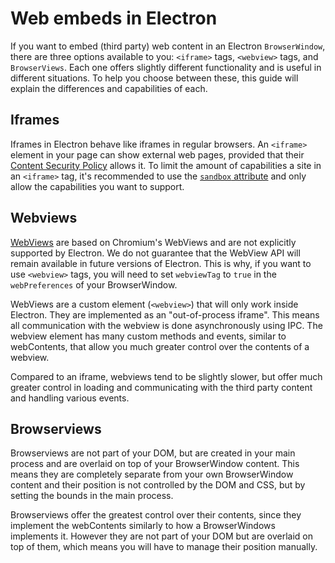 # Web embeds in Electron

If you want to embed (third party) web content in an Electron `BrowserWindow`, there are three options available to you: `<iframe>` tags, `<webview>` tags, and `BrowserViews`. Each one offers slightly different functionality and is useful in different situations. To help you choose between these, this guide will explain the differences and capabilities of each.

## Iframes

Iframes in Electron behave like iframes in regular browsers. An `<iframe>` element in your page can show external web pages, provided that their [Content Security Policy](https://developer.mozilla.org/en-US/docs/Web/HTTP/CSP) allows it. To limit the amount of capabilities a site in an `<iframe>` tag, it's recommended to use the [`sandbox` attribute](https://developer.mozilla.org/en-US/docs/Web/HTML/Element/iframe#attr-sandbox) and only allow the capabilities you want to support.

## Webviews

[WebViews](https://electronjs.org/docs/api/webview-tag) are based on Chromium's WebViews and are not explicitly supported by Electron. We do not guarantee that the WebView API will remain available in future versions of Electron. This is why, if you want to use `<webview>` tags, you will need to set `webviewTag` to `true` in the `webPreferences` of your BrowserWindow.

WebViews are a custom element (`<webview>`) that will only work inside Electron.
They are implemented as an "out-of-process iframe". This means all communication with the webview is done asynchronously using IPC. The webview element has many custom methods and events, similar to webContents, that allow you much greater control over the contents of a webview.

Compared to an iframe, webviews tend to be slightly slower, but offer much greater control in loading and communicating with the third party content and handling various events.

## Browserviews

Browserviews are not part of your DOM, but are created in your main process and are overlaid on top of your BrowserWindow content. This means they are completely separate from your own BrowserWindow content and their position is not controlled by the DOM and CSS, but by setting the bounds in the main process.

Browserviews offer the greatest control over their contents, since they implement the webContents similarly to how a BrowserWindows implements it. However they are not part of your DOM but are overlaid on top of them, which means you will have to manage their position manually.
